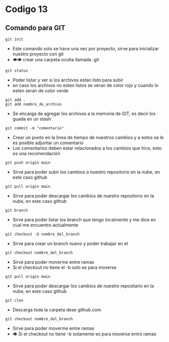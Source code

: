 # Codigo 13

## Comando para GIT
```
git init
```
- Este comando solo se hace una vez por proyecto, sirve para inicializar nuestro proyecto con git
- :eye::eye: crear una  carpeta oculta llamada .git


```
git status
```
- Poder listar y ver si los archivos estan listo para subir
- en caso los archivos no esten listos se veran de color rojo y cuando lo esten seran de color verde

```
git add .
git add nombre_de_archivo
```
- Se encarga de agregar los archivos a la memoria de GIT, es decir los guada en un stash

```
git commit -m "comentario"
```
- Crear un punto en la linea de tiempo  de nuestros cambios y a estos se le es posible adjuntar un comentario
-  Los comentarios deben estar relacionados a los cambios que hice, esto es una recomendación

```
git push origin main
```
- Sirve para poder subir los cambios a nuestro repositorio en la nube, en este caso github

```
git pull origin main
```
- Sirve para poder descargar los cambios de nuestro repositorio en la nube, en este caso github

```
git branch
```
- Sirve para poder listar los branch que tengo localmente y me dice en cual me encuentro actualmente

```
git checkout -b nombre_del_branch
```
- Sirve para crear un branch nuevo y poder trabajar en el

```
git checkout nombre_del_branch
```
- Sirve para poder moverme entre ramas
- Si el checkout no tiene el -b solo es para moverse


```
git pull origin main
```
- Sirve para poder descargar los cambios de nuestro repositario en la nube, en este caso github

```
git clon
```
- Descarga toda la carpeta dese github.com


```
git checkout nombre_del_branch
```
- Sirve para poder moverme entre ramas
- :eye: Si el checkout no tiene -b solamente es para moverse entre ramas
